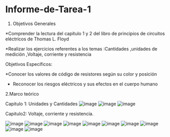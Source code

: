 # Informe-de-Tarea-1
1. Objetivos Generales 

*Comprender la lectura del capítulo 1 y 2 del libro de principios de circuitos eléctricos de Thomas L. Floyd 

*Realizar los ejercicios  referentes a los temas :Cantidades ,unidades de medición ,Voltaje, corriente y resistencia 


Objetivos Específicos: 

*Conocer  los valores de código de resistores según su color y posición 

* Reconocer los riesgos eléctricos  y sus efectos en el cuerpo humano 

2.Marco teórico  


Capitulo 1: Unidades y Cantidades 
![image](https://user-images.githubusercontent.com/105682201/169180221-721a6c0a-84e9-4b18-936f-f34a34eb16af.png)
![image](https://user-images.githubusercontent.com/105682201/169180395-2a7cb645-f496-4216-827e-ec36f95553b3.png)
![image](https://user-images.githubusercontent.com/105682201/169180401-6b1558f7-145f-4ac6-b1c5-0120901ec584.png)

Capitulo2: Voltaje, corriente y resistencia.  

![image](https://user-images.githubusercontent.com/105682201/169180418-d2d10a0f-79c8-4f78-8d82-72105e55c34d.png)
![image](https://user-images.githubusercontent.com/105682201/169180425-20502d04-b3e0-4fd9-88ae-3f04e303258e.png)
![image](https://user-images.githubusercontent.com/105682201/169180434-0a6e9183-7da3-496e-92b4-745da9eedb70.png)
![image](https://user-images.githubusercontent.com/105682201/169180442-578d8d20-ffaa-4237-bc97-6ace109c94b1.png)
![image](https://user-images.githubusercontent.com/105682201/169180450-faf61f3a-a13a-4c56-aa5a-f6dade86eb51.png)
![image](https://user-images.githubusercontent.com/105682201/169180459-1c1fe680-77d1-4197-a25b-07d0734d5b46.png)
![image](https://user-images.githubusercontent.com/105682201/169180467-6dd9b091-381b-4341-9491-0de51441f9b7.png)
![image](https://user-images.githubusercontent.com/105682201/169180473-bad6cefa-34e1-448f-bfca-ecd4b3fa9aa6.png)
![image](https://user-images.githubusercontent.com/105682201/169180481-c7141170-67ae-4231-9985-0a6f45a3d3f6.png)
![image](https://user-images.githubusercontent.com/105682201/169180497-eb082537-63e9-46c9-b6cf-6ce28f3e7106.png)




